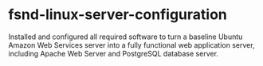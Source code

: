 # fsnd-linux-server-configuration
Installed and configured all required software to turn a baseline Ubuntu Amazon Web Services server into a fully functional web application server, including Apache Web Server and PostgreSQL database server.
